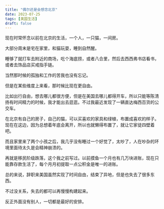 ```yaml
---
title: "偶尔还是会想念北京"
date: 2023-07-25
tags: [美国生活]
draft: false
---
```


现在时常怀念以前在北京的生活，一个人，一只猫，一间房。
<!--more-->
大部分周末是宅在家里，和猫玩耍，睡到自然醒。

睡够了就打车去附近的商场，吃个海底捞，或者八合里，然后去西西弗书店看书，或者去饰品店买戒指手链。

当然那时候的孤独和工作的苦我也没有忘记。

但是在某些维度上来看，那时候比现在更自由。

比如出行自由，想去哪儿都很方便，但是在美国去哪儿都得开车，所以只能等陈清扬有时间精力的时候，我才能出去逛逛。不过我最近发现了一辆直达梅西百货的公交车。

在北京有自己的房子，自己的猫，可以买喜欢的家具和绿植，布置成喜欢的样子。现在在这边，因为总想着年底会离开，所以也就懒得布置了，就让它家徒四壁着吧。

而且家里来了两个小孩之后，我几乎没有睡过一个好觉了，太吵了，人在吵杂的环境里面待太久是会精神崩溃的。

再就是移民阶级跌落，这个我之前写过。以前摸鱼一个月也有几万块进账，现在只能靠存款生活了，每个月月初提取一点公积金是唯一的进账。

总的来说，辞职来美国虽然实现了时间自由，结束了异地，但是也失去了很多东西。

不过没关系，失去的都可以再慢慢构建起来。

反正外面没有别人，一切都是最好的安排。